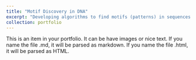 ```yaml
---
title: "Motif Discovery in DNA"
excerpt: "Developing algorithms to find motifs (patterns) in sequences of DNA"
collection: portfolio
---
```


This is an item in your portfolio. It can be have images or nice text. If you name the file .md, it will be parsed as markdown. If you name the file .html, it will be parsed as HTML. 
